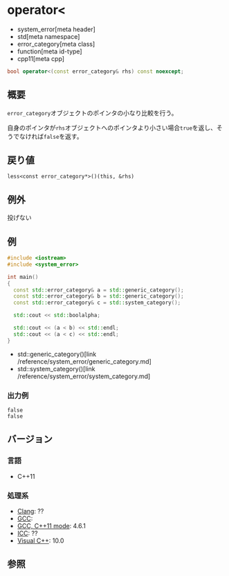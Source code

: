 # operator<
* system_error[meta header]
* std[meta namespace]
* error_category[meta class]
* function[meta id-type]
* cpp11[meta cpp]

```cpp
bool operator<(const error_category& rhs) const noexcept;
```

## 概要
`error_category`オブジェクトのポインタの小なり比較を行う。

自身のポインタが`rhs`オブジェクトへのポインタより小さい場合`true`を返し、そうでなければ`false`を返す。


## 戻り値
`less<const error_category*>()(this, &rhs)`


## 例外
投げない


## 例
```cpp example
#include <iostream>
#include <system_error>

int main()
{
  const std::error_category& a = std::generic_category();
  const std::error_category& b = std::generic_category();
  const std::error_category& c = std::system_category();

  std::cout << std::boolalpha;

  std::cout << (a < b) << std::endl;
  std::cout << (a < c) << std::endl;
}
```
* std::generic_category()[link /reference/system_error/generic_category.md]
* std::system_category()[link /reference/system_error/system_category.md]

### 出力例
```
false
false
```

## バージョン
### 言語
- C++11

### 処理系
- [Clang](/implementation.md#clang): ??
- [GCC](/implementation.md#gcc): 
- [GCC, C++11 mode](/implementation.md#gcc): 4.6.1
- [ICC](/implementation.md#icc): ??
- [Visual C++](/implementation.md#visual_cpp): 10.0


## 参照

